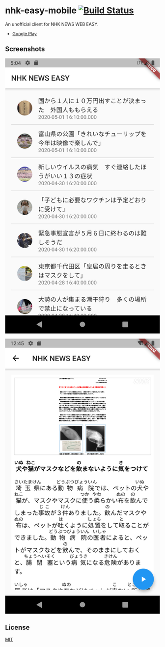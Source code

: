 # nhk-easy-mobile [![Build Status](https://travis-ci.org/Frederick-S/nhk-easy-mobile.svg?branch=master)](https://travis-ci.org/Frederick-S/nhk-easy-mobile)
An unofficial client for NHK NEWS WEB EASY.

* [Google Play](https://play.google.com/store/apps/details?id=nhk.nhk_easy)

## Screenshots
![home](./screenshots/home.png)

![news](./screenshots/news.png)

## License
[MIT](LICENSE)
